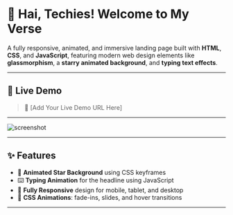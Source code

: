 # 🌌 Hai, Techies! Welcome to My Verse

A fully responsive, animated, and immersive landing page built with **HTML**, **CSS**, and **JavaScript**, featuring modern web design elements like **glassmorphism**, a **starry animated background**, and **typing text effects**.

---

## 🚀 Live Demo

> 🔗 [Add Your Live Demo URL Here]

---

![screenshot](preview.png) <!-- Replace with actual screenshot if available -->

---

## ✨ Features

- 🌟 **Animated Star Background** using CSS keyframes
- ⌨️ **Typing Animation** for the headline using JavaScript
- 📱 **Fully Responsive** design for mobile, tablet, and desktop
- 🎨 **CSS Animations**: fade-ins, slides, and hover transitions

---


